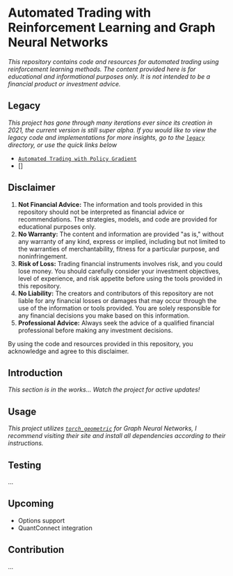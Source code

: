 # Automated Trading with Reinforcement Learning and Graph Neural Networks

*This repository contains code and resources for automated trading using reinforcement learning methods. The content provided here is for educational and informational purposes only. It is not intended to be a financial product or investment advice.*

## Legacy

*This project has gone through many iterations ever since its creation in 2021, the current version is still super alpha. If you would like to view the legacy code and implementations for more insights, go to the [`legacy`](legacy/README.MD) directory, or use the quick links below*

- [`Automated Trading with Policy Gradient`](legacy/policy_gradient/README.md)
- []

## Disclaimer

1. **Not Financial Advice:** The information and tools provided in this repository should not be interpreted as financial advice or recommendations. The strategies, models, and code are provided for educational purposes only.
2. **No Warranty:** The content and information are provided "as is," without any warranty of any kind, express or implied, including but not limited to the warranties of merchantability, fitness for a particular purpose, and noninfringement.
3. **Risk of Loss:** Trading financial instruments involves risk, and you could lose money. You should carefully consider your investment objectives, level of experience, and risk appetite before using the tools provided in this repository.
4. **No Liability:** The creators and contributors of this repository are not liable for any financial losses or damages that may occur through the use of the information or tools provided. You are solely responsible for any financial decisions you make based on this information.
5. **Professional Advice:** Always seek the advice of a qualified financial professional before making any investment decisions.

By using the code and resources provided in this repository, you acknowledge and agree to this disclaimer.

## Introduction

*This section is in the works... Watch the project for active updates!*

## Usage

*This project utilizes [`torch_geometric`](https://pytorch-geometric.readthedocs.io/en/latest/install/installation.html) for Graph Neural Networks, I recommend visiting their site and install all dependencies according to their instructions.*

## Testing
...

## Upcoming

* Options support
* QuantConnect integration

## Contribution
...